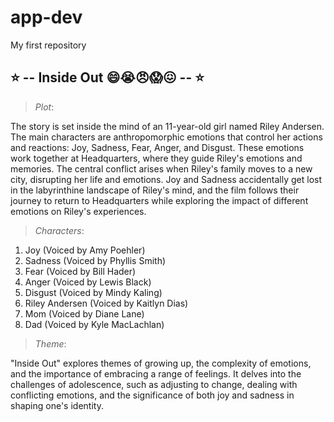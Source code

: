 # app-dev
My first repository

:star: -- **Inside Out :smile::sob::angry::scream::confounded:** -- :star:
---
>*Plot*: 

The story is set inside the mind of an 11-year-old girl named Riley Andersen. The main characters are anthropomorphic emotions that control her actions and reactions: Joy, Sadness, Fear, Anger, and Disgust. These emotions work together at Headquarters, where they guide Riley's emotions and memories. The central conflict arises when Riley's family moves to a new city, disrupting her life and emotions. Joy and Sadness accidentally get lost in the labyrinthine landscape of Riley's mind, and the film follows their journey to return to Headquarters while exploring the impact of different emotions on Riley's experiences.

>*Characters*:
1. Joy (Voiced by Amy Poehler)
2. Sadness (Voiced by Phyllis Smith)
3. Fear (Voiced by Bill Hader)
4. Anger (Voiced by Lewis Black)
5. Disgust (Voiced by Mindy Kaling)
6. Riley Andersen (Voiced by Kaitlyn Dias)
7. Mom (Voiced by Diane Lane)
8. Dad (Voiced by Kyle MacLachlan)

>*Theme*:

"Inside Out" explores themes of growing up, the complexity of emotions, and the importance of embracing a range of feelings. It delves into the challenges of adolescence, such as adjusting to change, dealing with conflicting emotions, and the significance of both joy and sadness in shaping one's identity.
